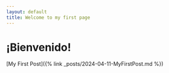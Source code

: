```yaml
---
layout: default
title: Welcome to my first page
---
```

# ¡Bienvenido!

[My First Post]({% link _posts/2024-04-11-MyFirstPost.md %})
